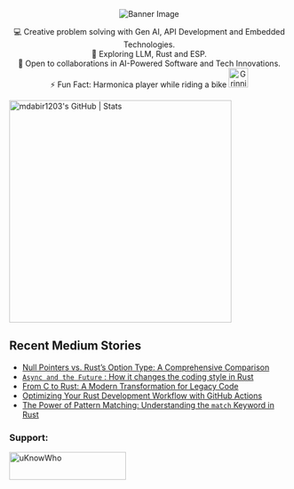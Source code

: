 <div align="center">
  <img src="https://github.com/mdabir1203/mdabir1203/assets/66947064/dc33981c-00bf-42e4-a644-06d63ecc16d7" alt="Banner Image" />
  
</div>

<p style="text-align: center;">

<div align="center">
💻 Creative problem solving with Gen AI, API Development and Embedded Technologies.<br>
🌱 Exploring LLM, Rust and ESP.<br>
🚀 Open to collaborations in AI-Powered Software and Tech Innovations.<br>
⚡ Fun Fact: Harmonica player while riding a bike
  <img src="https://raw.githubusercontent.com/Tarikul-Islam-Anik/Animated-Fluent-Emojis/master/Emojis/Smilies/Grinning%20Cat%20with%20Smiling%20Eyes.png" alt="Grinning Cat with Smiling Eyes" width="35" height="35" />
</p>
</div>

<a align="mid-center" href="https://quira.sh?utm_source=widgets&utm_campaign=mdabir1203">
  <img src="https://stats.quira.sh/mdabir1203/github?theme=dark" alt="mdabir1203's GitHub | Stats" width="400" height="400">
</a>


## Recent Medium Stories

<!-- BLOG-POST-LIST:START -->
- [Null Pointers vs. Rust’s Option Type: A Comprehensive Comparison](https://medium.com/@md.abir1203/null-pointers-vs-rusts-option-type-a-comprehensive-comparison-31c52bc8f4c1?source=rss-b62bf3bb75c7------2)
- [`Async and the Future` : How it changes the coding style in Rust](https://medium.com/@md.abir1203/async-and-the-future-how-it-changes-the-coding-style-in-rust-a2a152e6c86d?source=rss-b62bf3bb75c7------2)
- [From C to Rust: A Modern Transformation for Legacy Code](https://medium.com/@md.abir1203/from-c-to-rust-a-modern-transformation-for-legacy-code-df053d9dce27?source=rss-b62bf3bb75c7------2)
- [Optimizing Your Rust Development Workflow with GitHub Actions](https://medium.com/@md.abir1203/optimizing-your-rust-development-workflow-with-github-actions-7675e44142d8?source=rss-b62bf3bb75c7------2)
- [The Power of  Pattern Matching: Understanding the `match` Keyword in Rust](https://medium.com/@md.abir1203/the-power-of-pattern-matching-understanding-the-match-keyword-in-rust-0f14d1ea971c?source=rss-b62bf3bb75c7------2)
<!-- BLOG-POST-LIST:END -->


**<h3 align="left">Support:</h3>**
<p><a href="https://www.buymeacoffee.com/uKnowWho"> <img align="left" src="https://cdn.buymeacoffee.com/buttons/v2/default-yellow.png" height="50" width="210" alt="uKnowWho" /></a></p><br><br>

